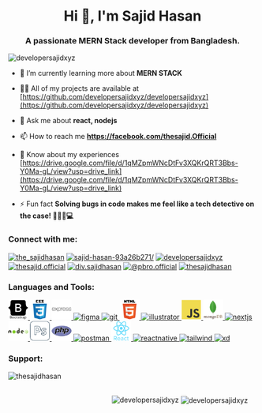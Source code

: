 <h1 align="center">Hi 👋, I'm Sajid Hasan</h1>
<h3 align="center">A passionate MERN Stack developer from Bangladesh.</h3>

<p align="left"> <img src="https://komarev.com/ghpvc/?username=developersajidxyz&label=Profile%20views&color=0e75b6&style=flat" alt="developersajidxyz" /> </p>

- 🌱 I’m currently learning more about **MERN STACK**

- 👨‍💻 All of my projects are available at [https://github.com/developersajidxyz/developersajidxyz](https://github.com/developersajidxyz/developersajidxyz)

- 💬 Ask me about **react, nodejs**

- 📫 How to reach me **https://facebook.com/thesajid.Official**

- 📄 Know about my experiences [https://drive.google.com/file/d/1qMZpmWNcDtFv3XQKrQRT3Bbs-Y0Ma-gL/view?usp=drive_link](https://drive.google.com/file/d/1qMZpmWNcDtFv3XQKrQRT3Bbs-Y0Ma-gL/view?usp=drive_link)

- ⚡ Fun fact **Solving bugs in code makes me feel like a tech detective on the case! 🐞🕵️‍♂️💻**

<h3 align="left">Connect with me:</h3>
<p align="left">
<a href="https://twitter.com/the_sajidhasan" target="blank"><img align="center" src="https://raw.githubusercontent.com/rahuldkjain/github-profile-readme-generator/master/src/images/icons/Social/twitter.svg" alt="the_sajidhasan" height="30" width="40" /></a>
<a href="https://linkedin.com/in/sajid-hasan-93a26b271/" target="blank"><img align="center" src="https://raw.githubusercontent.com/rahuldkjain/github-profile-readme-generator/master/src/images/icons/Social/linked-in-alt.svg" alt="sajid-hasan-93a26b271/" height="30" width="40" /></a>
<a href="https://codesandbox.com/developersajidxyz" target="blank"><img align="center" src="https://raw.githubusercontent.com/rahuldkjain/github-profile-readme-generator/master/src/images/icons/Social/codesandbox.svg" alt="developersajidxyz" height="30" width="40" /></a>
<a href="https://fb.com/thesajid.official" target="blank"><img align="center" src="https://raw.githubusercontent.com/rahuldkjain/github-profile-readme-generator/master/src/images/icons/Social/facebook.svg" alt="thesajid.official" height="30" width="40" /></a>
<a href="https://instagram.com/div.sajidhasan" target="blank"><img align="center" src="https://raw.githubusercontent.com/rahuldkjain/github-profile-readme-generator/master/src/images/icons/Social/instagram.svg" alt="div.sajidhasan" height="30" width="40" /></a>
<a href="https://www.youtube.com/c/@pbro.official" target="blank"><img align="center" src="https://raw.githubusercontent.com/rahuldkjain/github-profile-readme-generator/master/src/images/icons/Social/youtube.svg" alt="@pbro.official" height="30" width="40" /></a>
<a href="https://discord.gg/thesajidhasan" target="blank"><img align="center" src="https://raw.githubusercontent.com/rahuldkjain/github-profile-readme-generator/master/src/images/icons/Social/discord.svg" alt="thesajidhasan" height="30" width="40" /></a>
</p>

<h3 align="left">Languages and Tools:</h3>
<p align="left"> <a href="https://getbootstrap.com" target="_blank" rel="noreferrer"> <img src="https://raw.githubusercontent.com/devicons/devicon/master/icons/bootstrap/bootstrap-plain-wordmark.svg" alt="bootstrap" width="40" height="40"/> </a> <a href="https://www.w3schools.com/css/" target="_blank" rel="noreferrer"> <img src="https://raw.githubusercontent.com/devicons/devicon/master/icons/css3/css3-original-wordmark.svg" alt="css3" width="40" height="40"/> </a> <a href="https://expressjs.com" target="_blank" rel="noreferrer"> <img src="https://raw.githubusercontent.com/devicons/devicon/master/icons/express/express-original-wordmark.svg" alt="express" width="40" height="40"/> </a> <a href="https://www.figma.com/" target="_blank" rel="noreferrer"> <img src="https://www.vectorlogo.zone/logos/figma/figma-icon.svg" alt="figma" width="40" height="40"/> </a> <a href="https://git-scm.com/" target="_blank" rel="noreferrer"> <img src="https://www.vectorlogo.zone/logos/git-scm/git-scm-icon.svg" alt="git" width="40" height="40"/> </a> <a href="https://www.w3.org/html/" target="_blank" rel="noreferrer"> <img src="https://raw.githubusercontent.com/devicons/devicon/master/icons/html5/html5-original-wordmark.svg" alt="html5" width="40" height="40"/> </a> <a href="https://www.adobe.com/in/products/illustrator.html" target="_blank" rel="noreferrer"> <img src="https://www.vectorlogo.zone/logos/adobe_illustrator/adobe_illustrator-icon.svg" alt="illustrator" width="40" height="40"/> </a> <a href="https://developer.mozilla.org/en-US/docs/Web/JavaScript" target="_blank" rel="noreferrer"> <img src="https://raw.githubusercontent.com/devicons/devicon/master/icons/javascript/javascript-original.svg" alt="javascript" width="40" height="40"/> </a> <a href="https://www.mongodb.com/" target="_blank" rel="noreferrer"> <img src="https://raw.githubusercontent.com/devicons/devicon/master/icons/mongodb/mongodb-original-wordmark.svg" alt="mongodb" width="40" height="40"/> </a> <a href="https://nextjs.org/" target="_blank" rel="noreferrer"> <img src="https://cdn.worldvectorlogo.com/logos/nextjs-2.svg" alt="nextjs" width="40" height="40"/> </a> <a href="https://nodejs.org" target="_blank" rel="noreferrer"> <img src="https://raw.githubusercontent.com/devicons/devicon/master/icons/nodejs/nodejs-original-wordmark.svg" alt="nodejs" width="40" height="40"/> </a> <a href="https://www.photoshop.com/en" target="_blank" rel="noreferrer"> <img src="https://raw.githubusercontent.com/devicons/devicon/master/icons/photoshop/photoshop-line.svg" alt="photoshop" width="40" height="40"/> </a> <a href="https://www.php.net" target="_blank" rel="noreferrer"> <img src="https://raw.githubusercontent.com/devicons/devicon/master/icons/php/php-original.svg" alt="php" width="40" height="40"/> </a> <a href="https://postman.com" target="_blank" rel="noreferrer"> <img src="https://www.vectorlogo.zone/logos/getpostman/getpostman-icon.svg" alt="postman" width="40" height="40"/> </a> <a href="https://reactjs.org/" target="_blank" rel="noreferrer"> <img src="https://raw.githubusercontent.com/devicons/devicon/master/icons/react/react-original-wordmark.svg" alt="react" width="40" height="40"/> </a> <a href="https://reactnative.dev/" target="_blank" rel="noreferrer"> <img src="https://reactnative.dev/img/header_logo.svg" alt="reactnative" width="40" height="40"/> </a> <a href="https://tailwindcss.com/" target="_blank" rel="noreferrer"> <img src="https://www.vectorlogo.zone/logos/tailwindcss/tailwindcss-icon.svg" alt="tailwind" width="40" height="40"/> </a> <a href="https://www.adobe.com/products/xd.html" target="_blank" rel="noreferrer"> <img src="https://cdn.worldvectorlogo.com/logos/adobe-xd.svg" alt="xd" width="40" height="40"/> </a> </p>

<h3 align="left">Support:</h3>
<p><a href="https://www.buymeacoffee.com/thesajidhasan"> <img align="left" src="https://cdn.buymeacoffee.com/buttons/v2/default-yellow.png" height="50" width="210" alt="thesajidhasan" /></a></p><br><br>

<p><img align="left" src="https://github-readme-stats.vercel.app/api/top-langs?username=developersajidxyz&show_icons=true&locale=en&layout=compact" alt="developersajidxyz" /></p>

<p>&nbsp;<img align="center" src="https://github-readme-stats.vercel.app/api?username=developersajidxyz&show_icons=true&locale=en" alt="developersajidxyz" /></p>
